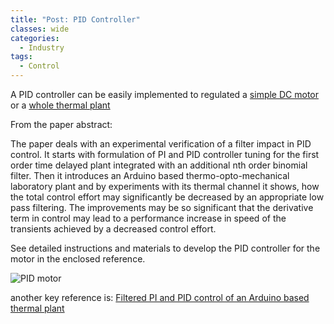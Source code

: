 ```yaml
---
title: "Post: PID Controller"
classes: wide
categories:
  - Industry
tags:
  - Control
---
```

 A PID controller can be easily implemented to regulated a [simple DC motor](https://create.arduino.cc/projecthub/tareqwaleed1996/pid-speed-controller-for-dc-motor-74e735) or a [whole thermal plant](https://www.sciencedirect.com/science/article/pii/S2405896316326970)
 
 
From the paper abstract:

The paper deals with an experimental verification of a filter impact in PID control. It starts with formulation of PI and PID controller tuning for the first order time delayed plant integrated with an additional nth order binomial filter. Then it introduces an Arduino based thermo-opto-mechanical laboratory plant and by experiments with its thermal channel it shows, how the total control effort may significantly be decreased by an appropriate low pass filtering. The improvements may be so significant that the derivative term in control may lead to a performance increase in speed of the transients achieved by a decreased control effort.

See detailed instructions and materials to develop the PID controller for the motor in the enclosed reference.

![PID motor](https://hackster.imgix.net/uploads/attachments/1163342/_lzeFmwJ3zt.blob?auto=compress%2Cformat&w=900&h=675&fit=min)

another key reference is: [Filtered PI and PID control of an Arduino based thermal plant](https://www.sciencedirect.com/science/article/pii/S2405896316326970)